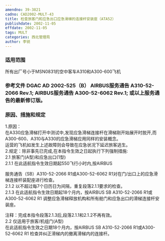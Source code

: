 ```yaml
---
amendno: 39-3821  
cadno: CAD2002-MULT-43  
title: 检查旅客门和应急出口应急滑梯的连接杆安装座（ATA52）  
publishdate: 2002-11-05  
effdate: 2002-11-05  
tags: MULT  
categories: 西北管理局  
author: 李锐  
---
```

  
### 适用范围  
所有出厂号小于MSN0831的空中客车A310和A300-600飞机  
  
<!--more-->  
### 参考文件    DGAC AD 2002-525（B） AIRBUS服务通告 A310-52-2066 Rev.1; AIRBUS服务通告 A300-52-6062 Rev.1; 或以上服务通告的最新修订版。  
  
### 原因、措施和规定  
1.原因：  
    在A330应急滑梯打开中测试中,发现应急滑梯连接杆在滑梯刚开始展开时脱开,而A300-600、A310与A330的应急滑梯应用同样的安装概念。  
    运营的飞机如发生上述故障则会导致在应急状况下延迟旅客逃生。  
 2.规定：除非事先已完成,在本指令生效之日起执行下列强制措施:  
2.1 旅客门(A型)和应急出口(1型)  
2.1.1 在此适航指令生效日期起550飞行小时内,按AIRBUS  
      
服务通告（SB）A310-52-2066 R1或A300-52-6062 R1对在门/出口上的应急滑梯连接杆装配座进行检查。  
2.1.2 以不超过每7个日历日为间隔，重复段落2.1.1要求的检查。  
2.1.3 在此适航指令生效日期起18个月内，按AIRBUS SB A310-52-2066 R1或A300-52-6062 R1 调整应急滑梯释放机构和所有舱门和应急出口的滑梯连接杆安装座。  
  
 注释：完成本指令段落2.1.3后,段落2.1.1和2.1.2不再有效。  
2.2 仅适用于旅客/机组门(A型)  
    在此适航指令生效之日期18个月内，按AIRBUS SB A310-52-2066 R1或A300-52-6062 R1 检查并纠正滑梯内的撤离滑梯内的连接杆。  
